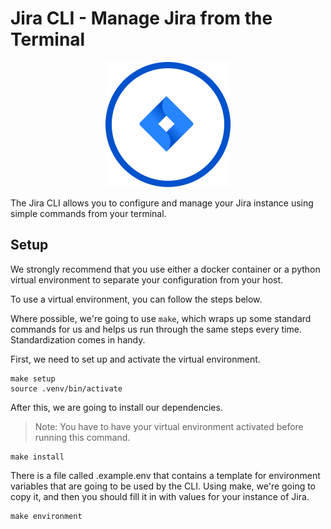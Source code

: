 # Jira CLI - Manage Jira from the Terminal

<p align="center">
  <img src="https://github.com/jllovet/jira_cli/blob/master/jira_logo.png?raw=true" alt="Jira Logo"/>
</p>

The Jira CLI allows you to configure and manage your Jira instance using simple commands from your terminal.

## Setup

We strongly recommend that you use either a docker container or a python virtual environment to separate your configuration from your host.

To use a virtual environment, you can follow the steps below.

Where possible, we're going to use `make`, which wraps up some standard commands for us and helps us run through the same steps every time. Standardization comes in handy.

First, we need to set up and activate the virtual environment.

```shell
make setup
source .venv/bin/activate
```

After this, we are going to install our dependencies.
> Note: You have to have your virtual environment activated before running this command.

```shell
make install
```

There is a file called .example.env that contains a template for environment variables that are going to be used by the CLI. Using make, we're going to copy it, and then you should fill it in with values for your instance of Jira.

```shell
make environment
```
